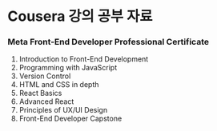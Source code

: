 # Cousera 강의 공부 자료

### Meta Front-End Developer Professional Certificate

1. Introduction to Front-End Development
2. Programming with JavaScript
3. Version Control
4. HTML and CSS in depth
5. React Basics
6. Advanced React
7. Principles of UX/UI Design
8. Front-End Developer Capstone
